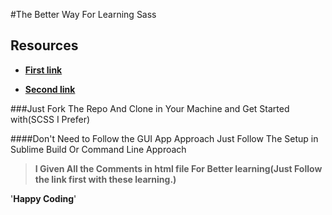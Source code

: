 #The Better Way For Learning Sass

## Resources

+ [**First link**](https://scotch.io/tutorials/getting-started-with-sass)

+ [**Second link**](https://medium.com/@ricardozea/sass-for-beginners-the-friendliest-guide-about-how-to-install-use-sass-on-windows-22ff4a32c1f7)

###Just Fork The Repo And Clone in Your Machine and Get Started with(SCSS I Prefer)

####Don't Need to Follow the GUI App Approach Just Follow The Setup in Sublime Build Or Command Line Approach

> **I Given All the Comments in html file For Better learning(Just Follow the link first with these learning.)**

'**Happy Coding**'
